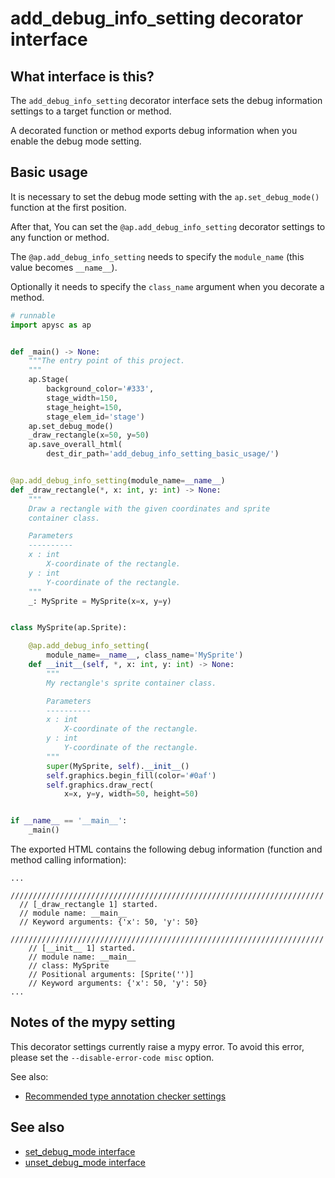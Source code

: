 # add_debug_info_setting decorator interface

## What interface is this?

The `add_debug_info_setting` decorator interface sets the debug information settings to a target function or method.

A decorated function or method exports debug information when you enable the debug mode setting.

## Basic usage

It is necessary to set the debug mode setting with the `ap.set_debug_mode()` function at the first position.

After that, You can set the `@ap.add_debug_info_setting` decorator settings to any function or method.

The `@ap.add_debug_info_setting` needs to specify the `module_name` (this value becomes `__name__`).

Optionally it needs to specify the `class_name` argument when you decorate a method.

```py
# runnable
import apysc as ap


def _main() -> None:
    """The entry point of this project.
    """
    ap.Stage(
        background_color='#333',
        stage_width=150,
        stage_height=150,
        stage_elem_id='stage')
    ap.set_debug_mode()
    _draw_rectangle(x=50, y=50)
    ap.save_overall_html(
        dest_dir_path='add_debug_info_setting_basic_usage/')


@ap.add_debug_info_setting(module_name=__name__)
def _draw_rectangle(*, x: int, y: int) -> None:
    """
    Draw a rectangle with the given coordinates and sprite
    container class.

    Parameters
    ----------
    x : int
        X-coordinate of the rectangle.
    y : int
        Y-coordinate of the rectangle.
    """
    _: MySprite = MySprite(x=x, y=y)


class MySprite(ap.Sprite):

    @ap.add_debug_info_setting(
        module_name=__name__, class_name='MySprite')
    def __init__(self, *, x: int, y: int) -> None:
        """
        My rectangle's sprite container class.

        Parameters
        ----------
        x : int
            X-coordinate of the rectangle.
        y : int
            Y-coordinate of the rectangle.
        """
        super(MySprite, self).__init__()
        self.graphics.begin_fill(color='#0af')
        self.graphics.draw_rect(
            x=x, y=y, width=50, height=50)


if __name__ == '__main__':
    _main()
```

The exported HTML contains the following debug information (function and method calling information):

```
...
  //////////////////////////////////////////////////////////////////////
  // [_draw_rectangle 1] started.
  // module name: __main__
  // Keyword arguments: {'x': 50, 'y': 50}
    //////////////////////////////////////////////////////////////////////
    // [__init__ 1] started.
    // module name: __main__
    // class: MySprite
    // Positional arguments: [Sprite('')]
    // Keyword arguments: {'x': 50, 'y': 50}
...
```

## Notes of the mypy setting

This decorator settings currently raise a mypy error. To avoid this error, please set the `--disable-error-code misc` option.

See also:

- [Recommended type annotation checker settings](recommended_type_checker_settings.md)

## See also

- [set_debug_mode interface](set_debug_mode.md)
- [unset_debug_mode interface](unset_debug_mode.md)